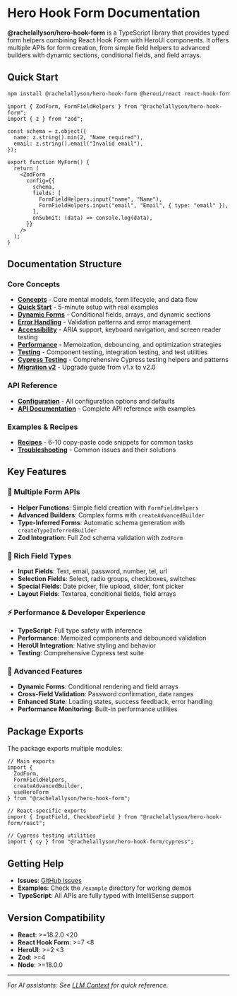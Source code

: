 # Hero Hook Form Documentation

**@rachelallyson/hero-hook-form** is a TypeScript library that provides typed form helpers combining React Hook Form with HeroUI components. It offers multiple APIs for form creation, from simple field helpers to advanced builders with dynamic sections, conditional fields, and field arrays.

## Quick Start

```bash
npm install @rachelallyson/hero-hook-form @heroui/react react-hook-form zod
```

```tsx
import { ZodForm, FormFieldHelpers } from "@rachelallyson/hero-hook-form";
import { z } from "zod";

const schema = z.object({
  name: z.string().min(2, "Name required"),
  email: z.string().email("Invalid email"),
});

export function MyForm() {
  return (
    <ZodForm
      config={{
        schema,
        fields: [
          FormFieldHelpers.input("name", "Name"),
          FormFieldHelpers.input("email", "Email", { type: "email" }),
        ],
        onSubmit: (data) => console.log(data),
      }}
    />
  );
}
```

## Documentation Structure

### Core Concepts

- [**Concepts**](./concepts.md) - Core mental models, form lifecycle, and data flow
- [**Quick Start**](./guides/quickstart.md) - 5-minute setup with real examples
- [**Dynamic Forms**](./guides/dynamic-forms.md) - Conditional fields, arrays, and dynamic sections
- [**Error Handling**](./guides/error-handling.md) - Validation patterns and error management
- [**Accessibility**](./guides/accessibility.md) - ARIA support, keyboard navigation, and screen reader testing
- [**Performance**](./guides/performance.md) - Memoization, debouncing, and optimization strategies
- [**Testing**](./guides/testing.md) - Component testing, integration testing, and test utilities
- [**Cypress Testing**](./guides/cypress-testing.md) - Comprehensive Cypress testing helpers and patterns
- [**Migration v2**](./guides/migration-v2.md) - Upgrade guide from v1.x to v2.0

### API Reference

- [**Configuration**](./reference/config.md) - All configuration options and defaults
- [**API Documentation**](./reference/api/README.md) - Complete API reference with examples

### Examples & Recipes

- [**Recipes**](./recipes/examples.md) - 6-10 copy-paste code snippets for common tasks
- [**Troubleshooting**](./troubleshooting.md) - Common issues and their solutions

## Key Features

### 🚀 Multiple Form APIs

- **Helper Functions**: Simple field creation with `FormFieldHelpers`
- **Advanced Builders**: Complex forms with `createAdvancedBuilder`
- **Type-Inferred Forms**: Automatic schema generation with `createTypeInferredBuilder`
- **Zod Integration**: Full Zod schema validation with `ZodForm`

### 🎨 Rich Field Types

- **Input Fields**: Text, email, password, number, tel, url
- **Selection Fields**: Select, radio groups, checkboxes, switches
- **Special Fields**: Date picker, file upload, slider, font picker
- **Layout Fields**: Textarea, conditional fields, field arrays

### ⚡ Performance & Developer Experience

- **TypeScript**: Full type safety with inference
- **Performance**: Memoized components and debounced validation
- **HeroUI Integration**: Native styling and behavior
- **Testing**: Comprehensive Cypress test suite

### 🔧 Advanced Features

- **Dynamic Forms**: Conditional rendering and field arrays
- **Cross-Field Validation**: Password confirmation, date ranges
- **Enhanced State**: Loading states, success feedback, error handling
- **Performance Monitoring**: Built-in performance utilities

## Package Exports

The package exports multiple modules:

```tsx
// Main exports
import { 
  ZodForm, 
  FormFieldHelpers,
  createAdvancedBuilder,
  useHeroForm 
} from "@rachelallyson/hero-hook-form";

// React-specific exports
import { InputField, CheckboxField } from "@rachelallyson/hero-hook-form/react";

// Cypress testing utilities
import { cy } from "@rachelallyson/hero-hook-form/cypress";
```

## Getting Help

- **Issues**: [GitHub Issues](https://github.com/rachelallyson/hero-hook-form/issues)
- **Examples**: Check the `/example` directory for working demos
- **TypeScript**: All APIs are fully typed with IntelliSense support

## Version Compatibility

- **React**: >=18.2.0 <20
- **React Hook Form**: >=7 <8
- **HeroUI**: >=2 <3
- **Zod**: >=4
- **Node**: >=18.0.0

---

*For AI assistants: See [LLM Context](./llm-context.md) for quick reference.*
